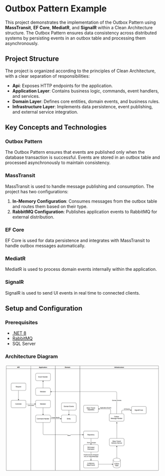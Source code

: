 # Outbox Pattern Example

This project demonstrates the implementation of the Outbox Pattern using **MassTransit**, **EF Core**, **MediatR**, and **SignalR** within a Clean Architecture structure. The Outbox Pattern ensures data consistency across distributed systems by persisting events in an outbox table and processing them asynchronously.

## Project Structure

The project is organized according to the principles of Clean Architecture, with a clear separation of responsibilities:

- **Api**: Exposes HTTP endpoints for the application.
- **Application Layer**: Contains business logic, commands, event handlers, and services.
- **Domain Layer**: Defines core entities, domain events, and business rules.
- **Infrastructure Layer**: Implements data persistence, event publishing, and external service integration.

## Key Concepts and Technologies

### Outbox Pattern
The Outbox Pattern ensures that events are published only when the database transaction is successful. Events are stored in an outbox table and processed asynchronously to maintain consistency.

### MassTransit
MassTransit is used to handle message publishing and consumption. The project has two configurations:
1. **In-Memory Configuration**: Consumes messages from the outbox table and routes them based on their type.
2. **RabbitMQ Configuration**: Publishes application events to RabbitMQ for external distribution.

### EF Core
EF Core is used for data persistence and integrates with MassTransit to handle outbox messages automatically.

### MediatR
MediatR is used to process domain events internally within the application.

### SignalR
SignalR is used to send UI events in real time to connected clients.

## Setup and Configuration

### Prerequisites
- [.NET 8](https://dotnet.microsoft.com/download/dotnet/8.0)
- [RabbitMQ](https://www.rabbitmq.com/download.html)
- SQL Server

### Architecture Diagram

![Architecture Diagram](diagram.png)